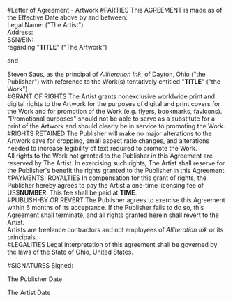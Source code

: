 #Letter of Agreement - Artwork
#PARTIES
This AGREEMENT is made as of the Effective Date above by and between:   
Legal Name:                                                   ("The Artist")   
Address:   
SSN/EIN:  
regarding "**TITLE**" ("The Artwork")  

and   

Steven Saus, as the principal of *Alliteration Ink*, of Dayton, Ohio ("the Publisher") with reference to the Work(s) tentatively entitled "**TITLE**" ("the Work").  
#GRANT OF RIGHTS
The Artist grants nonexclusive worldwide print and digital rights to the Artwork for the purposes of digital and print covers for the Work and for promotion of the Work (e.g. flyers, bookmarks, favicons). "Promotional purposes" should not be able to serve as a substitute for a print of the Artwork and should clearly be in service to promoting the Work.   
#RIGHTS RETAINED
The Publisher will make no major alterations to the Artwork save for cropping, small aspect ratio changes, and alterations needed to increase legibility of text required to promote the Work.  
All rights to the Work not granted to the Publisher in this Agreement are reserved by The Artist. In exercising such rights, The Artist shall reserve for the Publisher's benefit the rights granted to the Publisher in this Agreement.   
#PAYMENTS; ROYALTIES
In compensation for this grant of rights, the Publisher hereby agrees to pay the Artist a one-time licensing fee of US$**NUMBER**. This fee shall be paid at **TIME**.  
#PUBLISH-BY OR REVERT
The Publisher agrees to exercise this Agreement within 6 months of its acceptance. If the Publisher fails to do so, this Agreement shall terminate, and all rights granted herein shall revert to the Artist.   
Artists are freelance contractors and not employees of *Alliteration Ink* or its principals.  
#LEGALITIES
Legal interpretation of this agreement shall be governed by the laws of the State of Ohio, United States.  

#SIGNATURES
Signed:  
 
The Publisher                                                                   Date  


The Artist                                                                      Date


